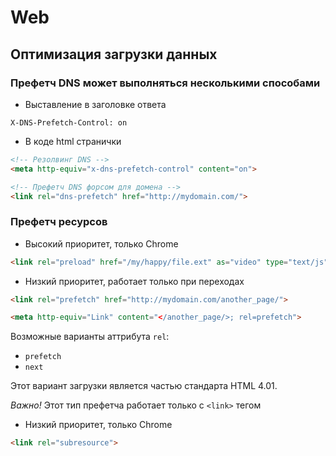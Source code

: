 # Web 

## Оптимизация загрузки данных 



### Префетч DNS может выполняться несколькими способами

* Выставление в заголовке ответа

```
X-DNS-Prefetch-Control: on
```

* В коде html странички

``` html
<!-- Резолвинг DNS -->
<meta http-equiv="x-dns-prefetch-control" content="on">

<!-- Префетч DNS форсом для домена -->
<link rel="dns-prefetch" href="http://mydomain.com/">
```

### Префетч ресурсов

* Высокий приоритет, только Chrome

``` html
<link rel="preload" href="/my/happy/file.ext" as="video" type="text/js" crossorigin="anonymous">
```

* Низкий приоритет, работает только при переходах

``` html
<link rel="prefetch" href="http://mydomain.com/another_page/">

<meta http-equiv="Link" content="</another_page/>; rel=prefetch">
```

Возможные варианты аттрибута `rel`:

* `prefetch`
* `next`

Этот вариант загрузки является частью стандарта HTML 4.01.

*Важно!*
Этот тип префетча работает только с ``<link>`` тегом

* Низкий приоритет, только Chrome
``` html
<link rel="subresource">
```
